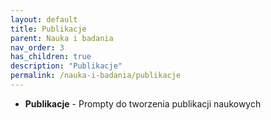 ```yaml
---
layout: default
title: Publikacje
parent: Nauka i badania
nav_order: 3
has_children: true
description: "Publikacje"
permalink: /nauka-i-badania/publikacje
---
```

- **Publikacje** - Prompty do tworzenia publikacji naukowych